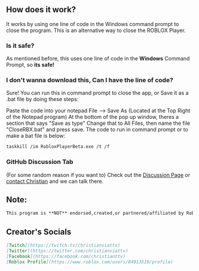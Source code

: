 ## How does it work?

It works by using one line of code in the Windows command prompt to close the program. This is an alternative way to close the ROBLOX Player.

### Is it safe?
As mentioned before, this uses one line of code in the **Windows** Command Prompt, so **its safe!**

### I don't wanna download this, Can I have the line of code?
Sure! You can run this in command prompt to close the app, or Save it as a .bat file by doing these steps:

Paste the code into your notepad
File --> Save As (Located at the Top Right of the Notepad program)
At the bottom of the pop up window, theres a section that says "Save as type"
Change that to All Files, then name the file "CloseRBX.bat" and press save.
The code to run in command prompt or to make a bat file is below:

```markdown
taskkill /im RobloxPlayerBeta.exe /t /f
```

### GitHub Discussion Tab

(For some random reason if you want to) Check out the [Discussion Page](https://github.com/christianbrasch/CloseRBX/discussions) or [contact Christian](mailto:mcchristianb21@gmail.com) and we can talk there.

## Note:
```markdown
This program is **NOT** endorsed,created,or partnered/affiliated by Roblox Corporation.
```

## Creator's Socials

```markdown
[Twitch](https://twitch.tv/christianviattv)
[Twitter](https://twitter.com/christianviattv)
[Facebook](https://facebook.com/christianttv)
[Roblox Profile](https://www.roblox.com/users/84913519/profile)
```
